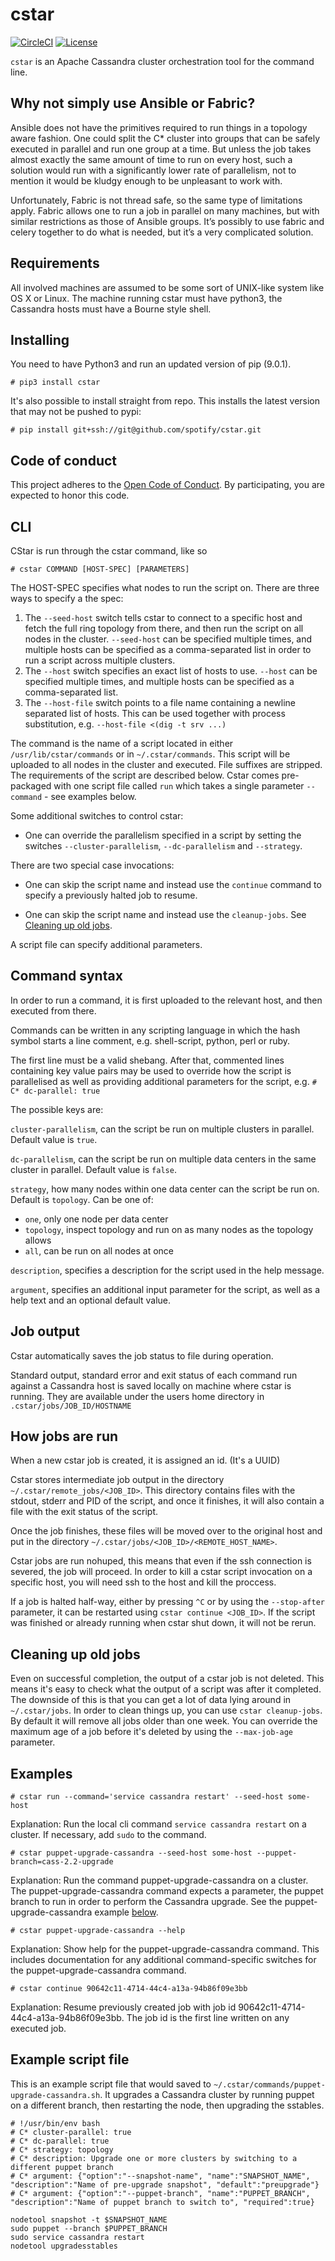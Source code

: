 # cstar

[![CircleCI](https://circleci.com/gh/spotify/cstar/tree/master.svg?style=shield)](https://circleci.com/gh/spotify/cstar)
[![License](https://img.shields.io/github/license/spotify/cstar.svg)](LICENSE)

`cstar` is an Apache Cassandra cluster orchestration tool for the command line.

## Why not simply use Ansible or Fabric?

Ansible does not have the primitives required to run things in a topology aware fashion. One could
split the C* cluster into groups that can be safely executed in parallel and run one group at a time.
But unless the job takes almost exactly the same amount of time to run on every host, such a solution
would run with a significantly lower rate of parallelism, not to mention it would be kludgy enough to
 be unpleasant to work with.

Unfortunately, Fabric is not thread safe, so the same type of limitations apply. Fabric allows one to
run a job in parallel on many machines, but with similar restrictions as those of Ansible groups.
It’s possibly to use fabric and celery together to do what is needed, but it’s a very complicated
solution.

## Requirements

All involved machines are assumed to be some sort of UNIX-like system like OS X or Linux. The machine
running cstar must have python3, the Cassandra hosts must have a Bourne style shell.

## Installing

You need to have Python3 and run an updated version of pip (9.0.1).

    # pip3 install cstar

It's also possible to install straight from repo. This installs the latest version that may not be pushed to pypi:

    # pip install git+ssh://git@github.com/spotify/cstar.git


## Code of conduct

This project adheres to the 
[Open Code of Conduct](https://github.com/spotify/code-of-conduct/blob/master/code-of-conduct.md).
By participating, you are expected to honor this code.

## CLI

CStar is run through the cstar command, like so

    # cstar COMMAND [HOST-SPEC] [PARAMETERS]

The HOST-SPEC specifies what nodes to run the script on. There are three ways to specify a the spec:

1. The `--seed-host` switch tells cstar to connect to a specific host and fetch the full ring topology
   from there, and then run the script on all nodes in the cluster. `--seed-host` can be specified
   multiple times, and multiple hosts can be specified as a comma-separated list in order to run a
   script across multiple clusters.
2. The `--host` switch specifies an exact list of hosts to use. `--host` can be specified multiple
   times, and multiple hosts can be specified as a comma-separated list.
3. The `--host-file` switch points to a file name containing a newline separated list of hosts. This
   can be used together with process substitution, e.g. `--host-file <(dig -t srv ...)`

The command is the name of a script located in either `/usr/lib/cstar/commands` or in
`~/.cstar/commands`. This script will be uploaded to all nodes in the cluster and executed. File suffixes
are stripped. The requirements of the script are described below. Cstar comes pre-packaged with one script file 
called ``run`` which takes a single parameter ``--command`` - see examples below.

Some additional switches to control cstar:

* One can override the parallelism specified in a script by setting the switches
  `--cluster-parallelism`, `--dc-parallelism` and `--strategy`.

There are two special case invocations:

* One can skip the script name and instead use the `continue` command to specify a previously halted job
  to resume.

* One can skip the script name and instead use the `cleanup-jobs`. See [Cleaning up old jobs](#Cleaning-up-old-jobs).

A script file can specify additional parameters.

## Command syntax

In order to run a command, it is first uploaded to the relevant host, and then executed from there. 

Commands can be written in any scripting language in which the hash symbol starts a line comment, e.g.
shell-script, python, perl or ruby.

The first line must be a valid shebang. After that, commented lines containing key value pairs may
be used to override how the script is parallelised as well as providing additional parameters for
the script, e.g. `# C* dc-parallel: true`

The possible keys are:

`cluster-parallelism`, can the script be run on multiple clusters in parallel. Default value is `true`.  

`dc-parallelism`, can the script be run on multiple data centers in the same cluster in parallel. Default value is `false`.

`strategy`, how many nodes within one data center can the script be run on. Default is `topology`.
Can be one of:

* `one`, only one node per data center
* `topology`, inspect topology and run on as many nodes as the topology allows
* `all`, can be run on all nodes at once

`description`, specifies a description for the script used in the help message.

`argument`, specifies an additional input parameter for the script, as well as a help text and an
optional default value. 

## Job output

Cstar automatically saves the job status to file during operation. 

Standard output, standard error and exit status of each command run against a Cassandra host is
saved locally on machine where cstar is running. They are available under the users home directory in 
`.cstar/jobs/JOB_ID/HOSTNAME`

## How jobs are run

When a new cstar job is created, it is assigned an id. (It's a UUID)

Cstar stores intermediate job output in the directory
`~/.cstar/remote_jobs/<JOB_ID>`. This directory contains files with the stdout, stderr and PID of the
script, and once it finishes, it will also contain a file with the exit status of the script.

Once the job finishes, these files will be moved over to the original host and put in the directory `~/.cstar/jobs/<JOB_ID>/<REMOTE_HOST_NAME>`.

Cstar jobs are run nohuped, this means that even if the ssh connection is severed, the job will proceed.
In order to kill a cstar script invocation on a specific host, you will need ssh to the host and kill
the proccess.

If a job is halted half-way, either by pressing `^C` or by using the `--stop-after` parameter, it can be
restarted using `cstar continue <JOB_ID>`. If the script was finished or already running when cstar
shut down, it will not be rerun.

## Cleaning up old jobs

Even on successful completion, the output of a cstar job is not deleted. This means it's easy to check
what the output of a script was after it completed. The downside of this is that you can get a lot of
data lying around in `~/.cstar/jobs`. In order to clean things up, you can use
`cstar cleanup-jobs`. By default it will remove all jobs older than one week. You can override the
maximum age of a job before it's deleted by using the `--max-job-age` parameter.

## Examples

    # cstar run --command='service cassandra restart' --seed-host some-host

Explanation: Run the local cli command ``service cassandra restart`` on a cluster. If necessary, add ``sudo`` to the 
command.

    # cstar puppet-upgrade-cassandra --seed-host some-host --puppet-branch=cass-2.2-upgrade

Explanation: Run the command puppet-upgrade-cassandra on a cluster. The puppet-upgrade-cassandra
command expects a parameter, the puppet branch to run in order to perform the Cassandra upgrade. See the 
puppet-upgrade-cassandra example [below](#Example-script-file).

    # cstar puppet-upgrade-cassandra --help

Explanation: Show help for the puppet-upgrade-cassandra command. This includes documentation for any
additional command-specific switches for the puppet-upgrade-cassandra command.

    # cstar continue 90642c11-4714-44c4-a13a-94b86f09e3bb

Explanation: Resume previously created job with job id 90642c11-4714-44c4-a13a-94b86f09e3bb.
The job id is the first line written on any executed job.

## Example script file

This is an example script file that would saved to `~/.cstar/commands/puppet-upgrade-cassandra.sh`. It upgrades a 
Cassandra cluster by running puppet on a different branch, then restarting the node, then upgrading the sstables.

    # !/usr/bin/env bash
    # C* cluster-parallel: true                                                                                                                                                                                    
    # C* dc-parallel: true                                                                                                                                                                                         
    # C* strategy: topology                                                                                                                                                                                        
    # C* description: Upgrade one or more clusters by switching to a different puppet branch                                                                                                                       
    # C* argument: {"option":"--snapshot-name", "name":"SNAPSHOT_NAME", "description":"Name of pre-upgrade snapshot", "default":"preupgrade"}                                                                      
    # C* argument: {"option":"--puppet-branch", "name":"PUPPET_BRANCH", "description":"Name of puppet branch to switch to", "required":true}                                                                       
    
    nodetool snapshot -t $SNAPSHOT_NAME
    sudo puppet --branch $PUPPET_BRANCH
    sudo service cassandra restart
    nodetool upgradesstables
